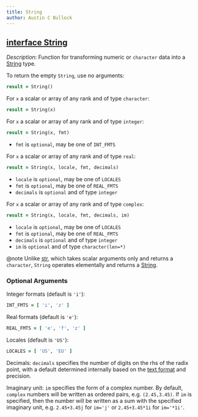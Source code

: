 ```yaml
---
title: String
author: Austin C Bullock
---
```


## [interface String](../../interface/string.html)

*Description*: Function for transforming numeric or `character` data into a [String](../../type/string.html) type.

To return the empty `String`, use no arguments:

```fortran
result = String()
```

For `x` a scalar or array of any rank and of type `character`:

```fortran
result = String(x)
```

For `x` a scalar or array of any rank and of type `integer`:

```fortran
result = String(x, fmt)
```

* `fmt` is `optional`, may be one of `INT_FMTS`

For `x` a scalar or array of any rank and of type `real`:

```fortran
result = String(x, locale, fmt, decimals)
```

* `locale` is `optional`, may be one of `LOCALES`
* `fmt` is `optional`, may be one of `REAL_FMTS`
* `decimals` is `optional` and of type `integer`

For `x` a scalar or array of any rank and of type `complex`:

```fortran
result = String(x, locale, fmt, decimals, im)
```

* `locale` is `optional`, may be one of `LOCALES`
* `fmt` is `optional`, may be one of `REAL_FMTS`
* `decimals` is `optional` and of type `integer`
* `im` is `optional` and of type `character(len=*)`

@note Unlike [str](str.html), which takes scalar arguments only and returns a `character`, `String` operates elementally and returns a [String](../../type/string.html).

### Optional Arguments

Integer formats (default is `'i'`):

```fortran
INT_FMTS = [ 'i', 'z' ]
```

Real formats (default is `'e'`):

```fortran
REAL_FMTS = [ 'e', 'f', 'z' ]
```

Locales (default is `'US'`):

```fortran
LOCALES = [ 'US', 'EU' ]
```

Decimals: `decimals` specifies the number of digits on the rhs of the radix point, with a default determined internally based on the [text format](../UserInfo/text-fmts.html) and precision.

Imaginary unit: `im` specifies the form of a complex number. By default, `complex` numbers will be written as ordered pairs, e.g. `(2.45,3.45)`. If `im` is specified, then the number will be written as a sum with the specified imaginary unit, e.g. `2.45+3.45j` for `im='j'` or `2.45+3.45*1i` for `im='*1i'`.
